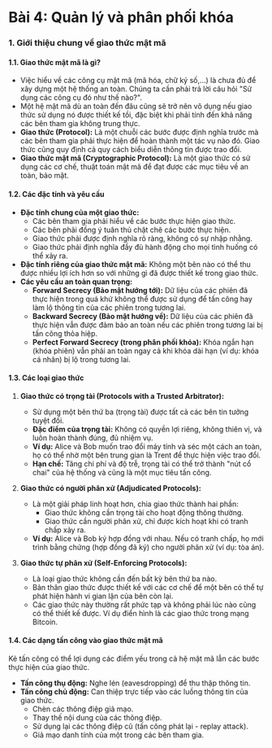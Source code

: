 # Bài 4: Quản lý và phân phối khóa

### 1. Giới thiệu chung về giao thức mật mã

#### 1.1. Giao thức mật mã là gì?

* Việc hiểu về các công cụ mật mã (mã hóa, chữ ký số,...) là chưa đủ để xây dựng một hệ thống an toàn. Chúng ta cần phải trả lời câu hỏi "Sử dụng các công cụ đó như thế nào?".
* Một hệ mật mã dù an toàn đến đâu cũng sẽ trở nên vô dụng nếu giao thức sử dụng nó được thiết kế tồi, đặc biệt khi phải tính đến khả năng các bên tham gia không trung thực.
* **Giao thức (Protocol):** Là một chuỗi các bước được định nghĩa trước mà các bên tham gia phải thực hiện để hoàn thành một tác vụ nào đó. Giao thức cũng quy định cả quy cách biểu diễn thông tin được trao đổi.
* **Giao thức mật mã (Cryptographic Protocol):** Là một giao thức có sử dụng các cơ chế, thuật toán mật mã để đạt được các mục tiêu về an toàn, bảo mật.

#### 1.2. Các đặc tính và yêu cầu

* **Đặc tính chung của một giao thức:**
    * Các bên tham gia phải hiểu về các bước thực hiện giao thức.
    * Các bên phải đồng ý tuân thủ chặt chẽ các bước thực hiện.
    * Giao thức phải được định nghĩa rõ ràng, không có sự nhập nhằng.
    * Giao thức phải định nghĩa đầy đủ hành động cho mọi tình huống có thể xảy ra.
* **Đặc tính riêng của giao thức mật mã:** Không một bên nào có thể thu được nhiều lợi ích hơn so với những gì đã được thiết kế trong giao thức.
* **Các yêu cầu an toàn quan trọng:**
    * **Forward Secrecy (Bảo mật hướng tới):** Dữ liệu của các phiên đã thực hiện trong quá khứ không thể được sử dụng để tấn công hay làm lộ thông tin của các phiên trong tương lai.
    * **Backward Secrecy (Bảo mật hướng về):** Dữ liệu của các phiên đã thực hiện vẫn được đảm bảo an toàn nếu các phiên trong tương lai bị tấn công thỏa hiệp.
    * **Perfect Forward Secrecy (trong phân phối khóa):** Khóa ngắn hạn (khóa phiên) vẫn phải an toàn ngay cả khi khóa dài hạn (ví dụ: khóa cá nhân) bị lộ trong tương lai.

#### 1.3. Các loại giao thức

1.  **Giao thức có trọng tài (Protocols with a Trusted Arbitrator):**
    * Sử dụng một bên thứ ba (trọng tài) được tất cả các bên tin tưởng tuyệt đối.
    * **Đặc điểm của trọng tài:** Không có quyền lợi riêng, không thiên vị, và luôn hoàn thành đúng, đủ nhiệm vụ.
    * **Ví dụ:** Alice và Bob muốn trao đổi máy tính và séc một cách an toàn, họ có thể nhờ một bên trung gian là Trent để thực hiện việc trao đổi.
    * **Hạn chế:** Tăng chi phí và độ trễ, trọng tài có thể trở thành "nút cổ chai" của hệ thống và cũng là một mục tiêu tấn công.

2.  **Giao thức có người phân xử (Adjudicated Protocols):**
    * Là một giải pháp linh hoạt hơn, chia giao thức thành hai phần:
        * Giao thức không cần trọng tài cho hoạt động thông thường.
        * Giao thức cần người phân xử, chỉ được kích hoạt khi có tranh chấp xảy ra.
    * **Ví dụ:** Alice và Bob ký hợp đồng với nhau. Nếu có tranh chấp, họ mới trình bằng chứng (hợp đồng đã ký) cho người phân xử (ví dụ: tòa án).

3.  **Giao thức tự phân xử (Self-Enforcing Protocols):**
    * Là loại giao thức không cần đến bất kỳ bên thứ ba nào.
    * Bản thân giao thức được thiết kế với các cơ chế để một bên có thể tự phát hiện hành vi gian lận của bên còn lại.
    * Các giao thức này thường rất phức tạp và không phải lúc nào cũng có thể thiết kế được. Ví dụ điển hình là các giao thức trong mạng Bitcoin.

#### 1.4. Các dạng tấn công vào giao thức mật mã

Kẻ tấn công có thể lợi dụng các điểm yếu trong cả hệ mật mã lẫn các bước thực hiện của giao thức.
* **Tấn công thụ động:** Nghe lén (eavesdropping) để thu thập thông tin.
* **Tấn công chủ động:** Can thiệp trực tiếp vào các luồng thông tin của giao thức.
    * Chèn các thông điệp giả mạo.
    * Thay thế nội dung của các thông điệp.
    * Sử dụng lại các thông điệp cũ (tấn công phát lại - replay attack).
    * Giả mạo danh tính của một trong các bên tham gia.